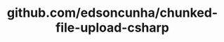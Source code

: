 ---
layout: post
title: github.com/edsoncunha/chunked-file-upload-csharp
categories: link
tags: [انگلیسی, گیت‌هاب, برنامه‌نویسی]
---
